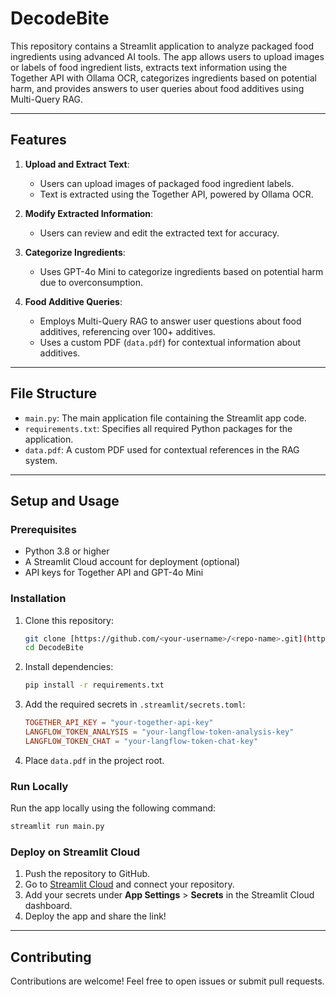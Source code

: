 # DecodeBite

This repository contains a Streamlit application to analyze packaged food ingredients using advanced AI tools. The app allows users to upload images or labels of food ingredient lists, extracts text information using the Together API with Ollama OCR, categorizes ingredients based on potential harm, and provides answers to user queries about food additives using Multi-Query RAG.

---

## Features

1. **Upload and Extract Text**:
   - Users can upload images of packaged food ingredient labels.
   - Text is extracted using the Together API, powered by Ollama OCR.

2. **Modify Extracted Information**:
   - Users can review and edit the extracted text for accuracy.

3. **Categorize Ingredients**:
   - Uses GPT-4o Mini to categorize ingredients based on potential harm due to overconsumption.

4. **Food Additive Queries**:
   - Employs Multi-Query RAG to answer user questions about food additives, referencing over 100+ additives.
   - Uses a custom PDF (`data.pdf`) for contextual information about additives.

---

## File Structure

- `main.py`: The main application file containing the Streamlit app code.
- `requirements.txt`: Specifies all required Python packages for the application.
- `data.pdf`: A custom PDF used for contextual references in the RAG system.

---

## Setup and Usage

### Prerequisites
- Python 3.8 or higher
- A Streamlit Cloud account for deployment (optional)
- API keys for Together API and GPT-4o Mini

### Installation
1. Clone this repository:
   ```bash
   git clone [https://github.com/<your-username>/<repo-name>.git](https://github.com/imtiazx/DecodeBite.git)
   cd DecodeBite
   ```

2. Install dependencies:
   ```bash
   pip install -r requirements.txt
   ```

3. Add the required secrets in `.streamlit/secrets.toml`:
   ```toml
   TOGETHER_API_KEY = "your-together-api-key"
   LANGFLOW_TOKEN_ANALYSIS = "your-langflow-token-analysis-key"
   LANGFLOW_TOKEN_CHAT = "your-langflow-token-chat-key"
   ```

4. Place `data.pdf` in the project root.

### Run Locally
Run the app locally using the following command:
```bash
streamlit run main.py
```

### Deploy on Streamlit Cloud
1. Push the repository to GitHub.
2. Go to [Streamlit Cloud](https://streamlit.io/) and connect your repository.
3. Add your secrets under **App Settings** > **Secrets** in the Streamlit Cloud dashboard.
4. Deploy the app and share the link!

---

## Contributing

Contributions are welcome! Feel free to open issues or submit pull requests.
